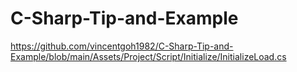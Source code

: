 # C-Sharp-Tip-and-Example

https://github.com/vincentgoh1982/C-Sharp-Tip-and-Example/blob/main/Assets/Project/Script/Initialize/InitializeLoad.cs
